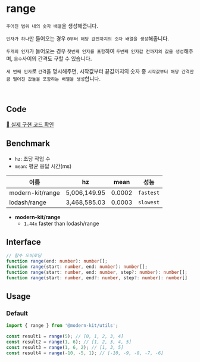 # range

`주어진 범위 내의 숫자 배열`을 생성해줍니다.

`인자가 하나`만 들어오는 경우 `0부터 해당 값전까지의 숫자 배열을 생성`해줍니다.

`두개의 인자`가 들어오는 경우 `첫번째 인자를 포함`하여 `두번째 인자값 전까지의 값을 생성`해주며, `음수`사이의 간격도 구할 수 있습니다.

`세 번째 인자`로 `간격`을 명시해주면, 시작값부터 끝값까지의 숫자 중 `시작값부터 해당 간격만큼 떨어진 값들을 포함하는 배열을 생성`합니다.

<br />

## Code
[🔗 실제 구현 코드 확인](https://github.com/modern-agile-team/modern-kit/blob/main/packages/utils/src/math/range/index.ts)

## Benchmark
- `hz`: 초당 작업 수
- `mean`: 평균 응답 시간(ms)

|이름|hz|mean|성능|
|------|---|---|---|
|modern-kit/range|5,006,149.95|0.0002|`fastest`|
|lodash/range|3,468,585.03|0.0003|`slowest`|

- **modern-kit/range**
  - `1.44x` faster than lodash/range

## Interface
```ts title="typescript"
// 함수 오버로딩
function range(end: number): number[];
function range(start: number, end: number): number[];
function range(start: number, end: number, step?: number): number[];
function range(start: number, end?: number, step?: number): number[]
```

## Usage
### Default
```ts title="typescript"
import { range } from '@modern-kit/utils';

const result1 = range(5); // [0, 1, 2, 3, 4]
const result2 = range(1, 6); // [1, 2, 3, 4, 5]
const result3 = range(1, 6, 2); // [1, 3, 5]
const result4 = range(-10, -5, 1); // [-10, -9, -8, -7, -6]
```
